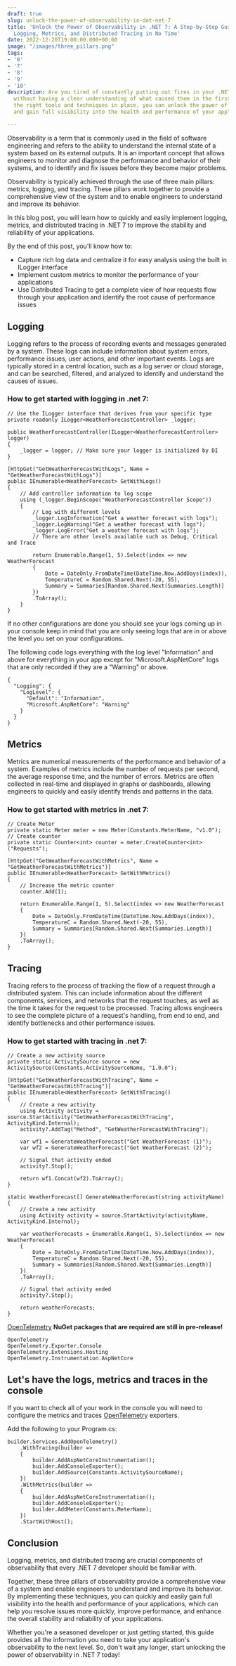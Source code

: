 ```yaml
---
draft: true
slug: unlock-the-power-of-observability-in-dot-net-7
title: 'Unlock the Power of Observability in .NET 7: A Step-by-Step Guide to Implementing
  Logging, Metrics, and Distributed Tracing in No Time'
date: 2022-12-20T19:00:00.000+00:00
image: "/images/three_pillars.png"
tags:
- '0'
- '7'
- '8'
- '9'
- '10'
description: Are you tired of constantly putting out fires in your .NET 7 applications
  without having a clear understanding of what caused them in the first place? With
  the right tools and techniques in place, you can unlock the power of observability
  and gain full visibility into the health and performance of your applications.

---
```

Observability is a term that is commonly used in the field of software engineering and refers to the ability to understand the internal state of a system based on its external outputs. It is an important concept that allows engineers to monitor and diagnose the performance and behavior of their systems, and to identify and fix issues before they become major problems.

Observability is typically achieved through the use of three main pillars: metrics, logging, and tracing. These pillars work together to provide a comprehensive view of the system and to enable engineers to understand and improve its behavior.

In this blog post, you will learn how to quickly and easily implement logging, metrics, and distributed tracing in .NET 7 to improve the stability and reliability of your applications. 

By the end of this post, you'll know how to:

* Capture rich log data and centralize it for easy analysis using the built in ILogger interface
* Implement custom metrics to monitor the performance of your applications 
* Use Distributed Tracing to get a complete view of how requests flow through your application and identify the root cause of performance issues

## Logging

Logging refers to the process of recording events and messages generated by a system. These logs can include information about system errors, performance issues, user actions, and other important events. Logs are typically stored in a central location, such as a log server or cloud storage, and can be searched, filtered, and analyzed to identify and understand the causes of issues.

### How to get started with logging in .net 7:

    // Use the ILogger interface that derives from your specific type 
    private readonly ILogger<WeatherForecastController> _logger;
    
    public WeatherForecastController(ILogger<WeatherForecastController> logger)
    {
    	_logger = logger; // Make sure your logger is initialized by DI
    }
    
    [HttpGet("GetWeatherForecastWithLogs", Name = "GetWeatherForecastWithLogs")]
    public IEnumerable<WeatherForecast> GetWithLogs()
    {
    	// Add controller information to log scope
    	using (_logger.BeginScope("WeatherForecastController Scope"))
    	{
            // Log with different levels
            _logger.LogInformation("Get a weather forecast with logs");
            _logger.LogWarning("Get a weather forecast with logs");
            _logger.LogError("Get a weather forecast with logs");
            // There are other levels available such as Debug, Critical and Trace
    
            return Enumerable.Range(1, 5).Select(index => new WeatherForecast
            {
                Date = DateOnly.FromDateTime(DateTime.Now.AddDays(index)),
                TemperatureC = Random.Shared.Next(-20, 55),
                Summary = Summaries[Random.Shared.Next(Summaries.Length)]
            })
            .ToArray();
    	}
    }

If no other configurations are done you should see your logs coming up in your console keep in mind that you are only seeing logs that are in or above the level you set on your configurations.

The following code logs everything with the log level "Information" and above for everything in your app except for "Microsoft.AspNetCore" logs that are only recorded if they are a "Warning" or above.

    {
      "Logging": {
        "LogLevel": {
          "Default": "Information",
          "Microsoft.AspNetCore": "Warning"
        }
      }
    }

## Metrics

Metrics are numerical measurements of the performance and behavior of a system. Examples of metrics include the number of requests per second, the average response time, and the number of errors. Metrics are often collected in real-time and displayed in graphs or dashboards, allowing engineers to quickly and easily identify trends and patterns in the data.

### How to get started with metrics in .net 7:

    // Create Meter
    private static Meter meter = new Meter(Constants.MeterName, "v1.0");
    // Create counter
    private static Counter<int> counter = meter.CreateCounter<int>("Requests");
    
    [HttpGet("GetWeatherForecastWithMetrics", Name = "GetWeatherForecastWithMetrics")]
    public IEnumerable<WeatherForecast> GetWithMetrics()
    {
    	// Increase the metric counter
    	counter.Add(1);
    
        return Enumerable.Range(1, 5).Select(index => new WeatherForecast
        {
            Date = DateOnly.FromDateTime(DateTime.Now.AddDays(index)),
            TemperatureC = Random.Shared.Next(-20, 55),
            Summary = Summaries[Random.Shared.Next(Summaries.Length)]
        })
        .ToArray();
    }

## Tracing

Tracing refers to the process of tracking the flow of a request through a distributed system. This can include information about the different components, services, and networks that the request touches, as well as the time it takes for the request to be processed. Tracing allows engineers to see the complete picture of a request's handling, from end to end, and identify bottlenecks and other performance issues.

### How to get started with tracing in .net 7:

    // Create a new activity source
    private static ActivitySource source = new ActivitySource(Constants.ActivitySourceName, "1.0.0");
    
    [HttpGet("GetWeatherForecastWithTracing", Name = "GetWeatherForecastWithTracing")]
    public IEnumerable<WeatherForecast> GetWithTracing()
    {
        // Create a new activity
        using Activity activity = source.StartActivity("GetWeatherForecastWithTracing", ActivityKind.Internal);
        activity?.AddTag("Method", "GetWeatherForecastWithTracing");
    
        var wf1 = GenerateWeatherForecast("Get WeatherForecast (1)");
        var wf2 = GenerateWeatherForecast("Get WeatherForecast (2)");
    
        // Signal that activity ended
        activity?.Stop();
    
        return wf1.Concat(wf2).ToArray();
    }
    
    static WeatherForecast[] GenerateWeatherForecast(string activityName)
    {
        // Create a new activity
        using Activity activity = source.StartActivity(activityName, ActivityKind.Internal);
    
        var weatherForecasts = Enumerable.Range(1, 5).Select(index => new WeatherForecast
        {
            Date = DateOnly.FromDateTime(DateTime.Now.AddDays(index)),
            TemperatureC = Random.Shared.Next(-20, 55),
            Summary = Summaries[Random.Shared.Next(Summaries.Length)]
        })
        .ToArray();
    
        // Signal that activity ended
        activity?.Stop();
    
        return weatherForecasts;
    }

[OpenTelemetry](https://opentelemetry.io/ "OpenTelemetry") **NuGet packages that are required are still in pre-release!**

    OpenTelemetry
    OpenTelemetry.Exporter.Console
    OpenTelemetry.Extensions.Hosting
    OpenTelemetry.Instrumentation.AspNetCore

## Let's have the logs, metrics and traces in the console

If you want to check all of your work in the console you will need to configure the metrics and traces [OpenTelemetry](https://opentelemetry.io/ "OpenTelemetry") exporters.

Add the following to your Program.cs:

    builder.Services.AddOpenTelemetry()
        .WithTracing(builder =>
        {
            builder.AddAspNetCoreInstrumentation();
            builder.AddConsoleExporter();
            builder.AddSource(Constants.ActivitySourceName);
        })
        .WithMetrics(builder =>
        {
            builder.AddAspNetCoreInstrumentation();
            builder.AddConsoleExporter();
            builder.AddMeter(Constants.MeterName);
        })
        .StartWithHost();

## Conclusion

Logging, metrics, and distributed tracing are crucial components of observability that every .NET 7 developer should be familiar with. 

Together, these three pillars of observability provide a comprehensive view of a system and enable engineers to understand and improve its behavior. By implementing these techniques, you can quickly and easily gain full visibility into the health and performance of your applications, which can help you resolve issues more quickly, improve performance, and enhance the overall stability and reliability of your applications.

Whether you're a seasoned developer or just getting started, this guide provides all the information you need to take your application's observability to the next level. So, don't wait any longer, start unlocking the power of observability in .NET 7 today!